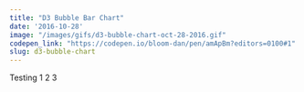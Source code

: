 ```yaml
---
title: "D3 Bubble Bar Chart"
date: '2016-10-28'
image: "/images/gifs/d3-bubble-chart-oct-28-2016.gif"
codepen_link: "https://codepen.io/bloom-dan/pen/amApBm?editors=0100#1"
slug: d3-bubble-chart
---
```


Testing 1 2 3
